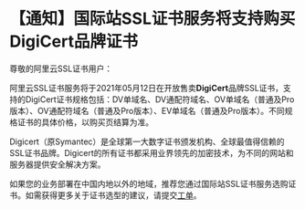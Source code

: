 # 【通知】国际站SSL证书服务将支持购买DigiCert品牌证书

尊敬的阿里云SSL证书用户：

阿里云SSL证书服务将于2021年05月12日在开放售卖**DigiCert**品牌SSL证书，支持的DigiCert证书规格包括：DV单域名、DV通配符域名、OV单域名（普通及Pro版本）、OV通配符域名（普通及Pro版本）、EV单域名（普通及Pro版本）。不同规格证书的具体价格，以购买页结算为准。

Digicert（原Symantec）是全球第一大数字证书颁发机构、全球最值得信赖的SSL证书品牌。Digicert的所有证书都采用业界领先的加密技术，为不同的网站和服务器提供安全解决方案。

如果您的业务部署在中国内地以外的地域，推荐您通过国际站SSL证书服务选购证书。如需获得更多关于证书选型的建议，请提交[工单](https://selfservice.console.aliyun.com/ticket/category/cas)。

